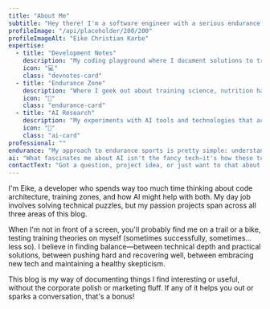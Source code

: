 ```yaml
---
title: "About Me"
subtitle: "Hey there! I'm a software engineer with a serious endurance sports habit and a healthy obsession with AI. Here's a bit more about what makes me tick."
profileImage: "/api/placeholder/200/200"
profileImageAlt: "Eike Christian Karbe"
expertise:
  - title: "Development Notes"
    description: "My coding playground where I document solutions to tricky problems and share what I've learned building stuff that works."
    icon: "💻"
    class: "devnotes-card"
  - title: "Endurance Zone"
    description: "Where I geek out about training science, nutrition hacks, and finding that perfect balance between pushing limits and not breaking yourself."
    icon: "💪"
    class: "endurance-card"
  - title: "AI Research"
    description: "My experiments with AI tools and technologies that actually solve real-world problems—minus the hype and buzzwords."
    icon: "🧠"
    class: "ai-card"
professional: ""
endurance: "My approach to endurance sports is pretty simple: understand the science, test it on myself, and share what actually works. I'm not an elite athlete by any stretch, but I've logged enough miles to know what makes a difference versus what's just marketing noise."
ai: "What fascinates me about AI isn't the fancy tech—it's how these tools can solve real problems when applied thoughtfully. I try to cut through the hype and focus on practical applications that make life better or work easier."
contactText: "Got a question, project idea, or just want to chat about any of this stuff? I'm all ears! Drop me a line anytime."
---
```


I'm Eike, a developer who spends way too much time thinking about code architecture, training zones, and how AI might help with both. My day job involves solving technical puzzles, but my passion projects span across all three areas of this blog.

When I'm not in front of a screen, you'll probably find me on a trail or a bike, testing training theories on myself (sometimes successfully, sometimes... less so). I believe in finding balance—between technical depth and practical solutions, between pushing hard and recovering well, between embracing new tech and maintaining a healthy skepticism.

This blog is my way of documenting things I find interesting or useful, without the corporate polish or marketing fluff. If any of it helps you out or sparks a conversation, that's a bonus!
